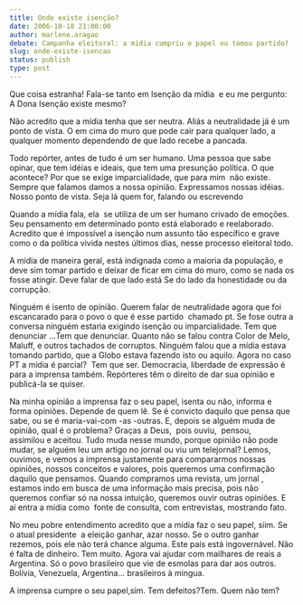 ```yaml
---
title: Onde existe isenção?
date: 2006-10-18 21:00:00
author: marlene.aragao
debate: Campanha eleitoral: a mídia cumpriu o papel ou tomou partido?
slug: onde-existe-isencao
status: publish 
type: post
---
```


Que coisa estranha! Fala-se tanto em Isenção da mídia  e eu me pergunto: A Dona Isenção existe mesmo?


Não acredito que a mídia tenha que ser neutra. Aliás a neutralidade já é um ponto de vista. O em cima do muro que pode cair para qualquer lado, a qualquer momento dependendo de que lado recebe a pancada.


Todo repórter, antes de tudo é um ser humano. Uma pessoa que sabe opinar, que tem idéias e ideais, que tem uma presunção política. O que acontece? Por que se exige imparcialidade, que para mim  não existe. Sempre que falamos damos a nossa opinião. Expressamos nossas idéias. Nosso ponto de vista. Seja lá quem for, falando ou escrevendo


Quando a mídia fala, ela  se utiliza de um ser humano crivado de emoções. Seu pensamento em determinado ponto está elaborado e reelaborado. Acredito que é impossível a isenção num assunto tão específico e grave como o da política vivida nestes últimos dias, nesse processo eleitoral todo.


A mídia de maneira geral, está indignada como a maioria da população, e deve sim tomar partido e deixar de ficar em cima do muro, como se nada os fosse atingir. Deve falar de que lado está Se do lado da honestidade ou da corrupção. 


Ninguém é isento de opinião. Querem falar de neutralidade agora que foi escancarado para o povo o que é esse partido  chamado pt. Se fose outra a conversa ninguém estaria exigindo isenção ou imparcialidade. Tem que denunciar ...Tem que denunciar. Quanto não se falou contra Color de Melo, Maluff, e outros tachados de corruptos. Ninguém falou que a mídia estava tomando partido, que a Globo estava fazendo isto ou aquilo. Agora no caso PT a mídia é parcial?  Tem que ser. Democracia, liberdade de expressão é para a imprensa também. Repórteres têm o direito de dar sua opinião e publicá-la se quiser. 


Na minha opinião a imprensa faz o seu papel, isenta ou não, informa e forma opiniões. Depende de quem lê. Se é convicto daquilo que pensa que sabe, ou se é maria-vai-com -as -outras. E, depois se alguém muda de opinião, qual é o problema? Graças a Deus,  pois ouviu,  pensou, assimilou e aceitou. Tudo muda nesse mundo, porque opinião não pode mudar, se alguém leu um artigo no jornal ou viu um telejornal? Lemos, ouvimos, e vemos a imprensa justamente para compararmos nossas opiniões, nossos conceitos e valores, pois queremos uma confirmação daquilo que pensamos. Quando compramos uma revista, um jornal , estamos indo em busca de uma informação mais precisa, pois não queremos confiar só na nossa intuição, queremos ouvir outras opiniões. E aí entra a mídia como  fonte de consulta, com entrevistas, mostrando fato. 


No meu pobre entendimento acredito que a mídia faz o seu papel, siim. Se o atual presidente  a eleição ganhar, azar nosso. Se o outro ganhar rezemos, pois ele não terá chance alguma. Este país está ingovernável. Não é falta de dinheiro. Tem muito. Agora vai ajudar com mailhares de reais a Argentina. Só o povo brasileiro que vie de esmolas para dar aos outros. Bolívia, Venezuela, Argentina... brasileiros à mingua.


A imprensa cumpre o seu papel,sim. Tem defeitos?Tem. Quem não tem?


 


 


